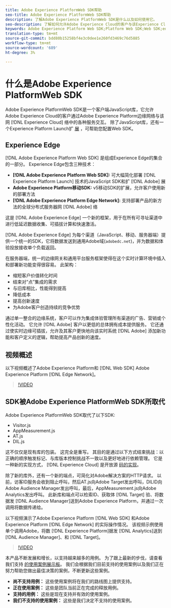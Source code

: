 ```yaml
---
title: Adobe Experience PlatformWeb SDK帮助
seo-title: Adobe Experience PlatformWeb SDK帮助
description: 了解Adobe Experience PlatformWeb SDK是什么以及如何使用它。
seo-description: 了解如何允许Adobe Experience Cloud的客户与该Experience Cloud的各种服务进行交互。
keywords: Adobe Experience Platform Web SDK;Platform Web SDK;Web SDK;edge;Visitor.js;AppMeasurement.js;AT.js;DIL.js;web sdk;SDK;web SDK;Launch;launch
translation-type: tm+mt
source-git-commit: bdd80b15258bf4e3c0dee1e260fd3469c76d5885
workflow-type: tm+mt
source-wordcount: '689'
ht-degree: 3%

---
```



# 什么是Adobe Experience PlatformWeb SDK

Adobe Experience PlatformWeb SDK是一个客户端JavaScript库，它允许Adobe Experience Cloud的客户通过Adobe Experience Platform边缘网络与该网 [!DNL Experience Cloud] 络中的各种服务交互。 除了JavaScript库，还有一个Experience Platform Launch扩 [展](https://docs.adobe.com/content/help/zh-Hans/launch/using/extensions-ref/adobe-extension/aep-extension/overview.html) ，可帮助您配置Web SDK。

## Experience Edge

[!DNL Adobe Experience Platform Web SDK] 是组成Experience Edge的集合的一部分。 Experience Edge包含三种技术：

* **[!DNL Adobe Experience Platform Web SDK]:** 可大幅简化部署 [!DNL Experience Platform Launch] 技术的JavaScript SDK和扩 [!DNL Adobe] 展
* **Adobe Experience Platform移动SDK:** v5移动SDK的扩展，允许客户使用新的部署方法
* **[!DNL Adobe Experience Platform Edge Network]:** 支持部署产品的新方法的全球分布式服务器网 [!DNL Adobe] 络

这是 [!DNL Adobe Experience Edge] 一个新的框架，用于在所有可寻址渠道中进行低延迟数据收集、可插拔计算和快速激活。

[!DNL Adobe Experience Edge] 为每个渠道（JavaScript、移动、服务器端）提供一个统一的SDK，它将数据发送到通用Adobe域(`adobedc.net`)，并为数据和体验投放接收单个负载返回。

在服务器端，统一的边缘网关和通用平台服务框架使得在这个实时计算环境中插入和部署新功能变得很容易。  此架构：

* 缩短客户价值转化时间
* 结束对“点”集成的需求
* 与旧库相比，性能得到提高
* 降低成本
* 提高创新速度
* 为Adobe客户创造持续的竞争优势

通过单一整合的边缘系统，客户可以作为集成体验管理所有渠道的广告、营销或个性化活动。  它允许 [!DNL Adobe] 客户以更低的总体拥有成本提供服务。  它还通过使实时边缘可插拔，允许及其客户更快地向该实时系统 [!DNL Adobe] 添加新功能和客户定义的逻辑，帮助提高产品创新的速度。

## 视频概述

以下视频概述了Adobe Experience Platform和 [!DNL Web SDK] Adobe Experience Platform [!DNL Edge Network]。

>[!VIDEO](https://video.tv.adobe.com/v/34141?quality=12&learn=on)

## SDK被Adobe Experience PlatformWeb SDK所取代

Adobe Experience PlatformWeb SDK取代了以下SDK:

* Visitor.js
* AppMeasurement.js
* AT.js
* DIL.js

这不仅仅是现有库的包装。 这完全是重写。 其目的是通过以下方式结束挑战：以正确的顺序触发标记、与库版本控制挑战不一致以及更好地进行依赖管理。 它是一种新的实现方式， [!DNL Experience Cloud] 是开放源 [码的实现](https://github.com/adobe/alloy)。

除了新的库外，还有一个新的端点，可简化对Adobe解决方案的HTTP请求。 以前，访客ID服务会收到阻止呼叫，然后AT.js向Adobe Target发出呼叫，DILID向Adobe Audience Manager发出呼叫，最后，AppMeasurement.js向Adobe Analytics发出呼叫。 此新库和端点可以检索ID、获取体 [!DNL Target] 验、将数据发 [!DNL Audience Manager]送到Adobe Experience Platform，并通过一次调用将数据传递给。

以下视频演示了Adobe Experience Platform [!DNL Web SDK] 和Adobe Experience Platform [!DNL Edge Network] 的实际操作情况。 该视频示例使用单个调用Adobe，将数 [!DNL Experience Platform]据发 [!DNL Analytics]送到 [!DNL Audience Manager]、和 [!DNL Target]。

>[!VIDEO](https://video.tv.adobe.com/v/34148?quality=12&learn=on)

本产品不断发展和增长，以支持越来越多的用例。 为了跟上最新的步伐，请查看我们支持 [的使用案例展示板](https://github.com/adobe/alloy/projects/5)。 我们会根据我们目前支持的使用案例以及我们正在努力帮助您做出最佳决策的案例，不断更新这些案例。

* **尚不支持用例：** 这些使用案例将在我们的路线图上提供支持。
* **正在使用案例：** 这些是团队当前正在完成的释放用例。
* **支持的用例：** 这些是现在支持并有效的使用案例。
* **我们不支持的使用案例：** 这些是我们决定不支持的使用案例。
